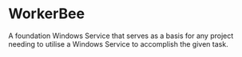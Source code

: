 # WorkerBee
A foundation Windows Service that serves as a basis for any project needing to utilise a Windows Service to accomplish the given task.
